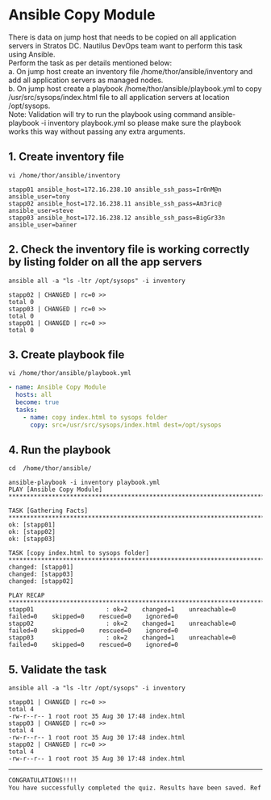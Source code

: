 # Ansible Copy Module

There is data on jump host that needs to be copied on all application servers in Stratos DC. Nautilus DevOps team want to perform this task using Ansible.  
Perform the task as per details mentioned below:  
a. On jump host create an inventory file /home/thor/ansible/inventory and add all application servers as managed nodes.  
b. On jump host create a playbook /home/thor/ansible/playbook.yml to copy /usr/src/sysops/index.html file to all application servers at location /opt/sysops.  
Note: Validation will try to run the playbook using command ansible-playbook -i inventory playbook.yml so please make sure the playbook works this way without passing any extra arguments.  


## 1. Create inventory file
`vi /home/thor/ansible/inventory`  
```console
stapp01 ansible_host=172.16.238.10 ansible_ssh_pass=Ir0nM@n  ansible_user=tony
stapp02 ansible_host=172.16.238.11 ansible_ssh_pass=Am3ric@  ansible_user=steve
stapp03 ansible_host=172.16.238.12 ansible_ssh_pass=BigGr33n  ansible_user=banner
```


## 2. Check the inventory file is working correctly by listing folder on all the app servers
`ansible all -a "ls -ltr /opt/sysops" -i inventory`  
```console
stapp02 | CHANGED | rc=0 >>
total 0
stapp03 | CHANGED | rc=0 >>
total 0
stapp01 | CHANGED | rc=0 >>
total 0
```


## 3. Create playbook file
`vi /home/thor/ansible/playbook.yml`  
```yaml
- name: Ansible Copy Module
  hosts: all
  become: true
  tasks:
    - name: copy index.html to sysops folder
      copy: src=/usr/src/sysops/index.html dest=/opt/sysops
```


## 4. Run the playbook
`cd  /home/thor/ansible/`  
```console
ansible-playbook -i inventory playbook.yml
PLAY [Ansible Copy Module] ******************************************************************************************************************************************************************

TASK [Gathering Facts] **********************************************************************************************************************************************************************
ok: [stapp01]
ok: [stapp02]
ok: [stapp03]

TASK [copy index.html to sysops folder] *****************************************************************************************************************************************************
changed: [stapp01]
changed: [stapp03]
changed: [stapp02]

PLAY RECAP **********************************************************************************************************************************************************************************
stapp01                    : ok=2    changed=1    unreachable=0    failed=0    skipped=0    rescued=0    ignored=0   
stapp02                    : ok=2    changed=1    unreachable=0    failed=0    skipped=0    rescued=0    ignored=0   
stapp03                    : ok=2    changed=1    unreachable=0    failed=0    skipped=0    rescued=0    ignored=0
```


## 5. Validate the task
`ansible all -a "ls -ltr /opt/sysops" -i inventory`  
```console
stapp01 | CHANGED | rc=0 >>
total 4
-rw-r--r-- 1 root root 35 Aug 30 17:48 index.html
stapp03 | CHANGED | rc=0 >>
total 4
-rw-r--r-- 1 root root 35 Aug 30 17:48 index.html
stapp02 | CHANGED | rc=0 >>
total 4
-rw-r--r-- 1 root root 35 Aug 30 17:48 index.html
```

---

```bash
CONGRATULATIONS!!!!
You have successfully completed the quiz. Results have been saved. Ref ID:630e42e50f6b19fdd9600c83
```
